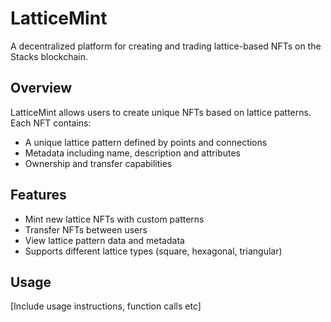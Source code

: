 # LatticeMint
A decentralized platform for creating and trading lattice-based NFTs on the Stacks blockchain.

## Overview
LatticeMint allows users to create unique NFTs based on lattice patterns. Each NFT contains:
- A unique lattice pattern defined by points and connections
- Metadata including name, description and attributes
- Ownership and transfer capabilities

## Features
- Mint new lattice NFTs with custom patterns
- Transfer NFTs between users
- View lattice pattern data and metadata
- Supports different lattice types (square, hexagonal, triangular)

## Usage
[Include usage instructions, function calls etc]
